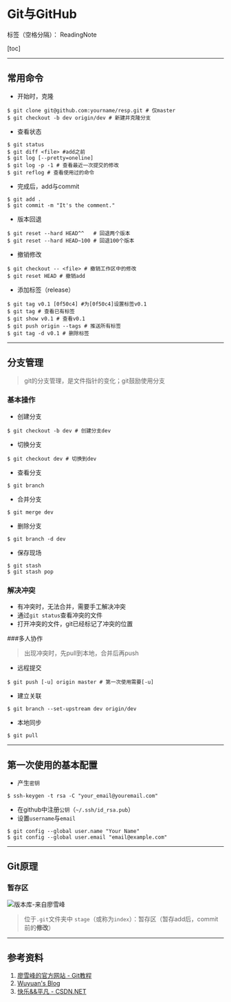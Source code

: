 # Git与GitHub

标签（空格分隔）： ReadingNote

[toc]

-----------------------
## 常用命令
- 开始时，克隆
```
$ git clone git@github.com:yourname/resp.git # 仅master
$ git checkout -b dev origin/dev # 新建并克隆分支
```
- 查看状态
```
$ git status
$ git diff <file> #add之前
$ git log [--pretty=oneline]
$ git log -p -1 # 查看最近一次提交的修改
$ git reflog # 查看使用过的命令
```
- 完成后，add与commit
```
$ git add .
$ git commit -m "It's the comment."
```
- 版本回退
```
$ git reset --hard HEAD^^   # 回退两个版本
$ git reset --hard HEAD~100 # 回退100个版本
```
- 撤销修改
```
$ git checkout -- <file> # 撤销工作区中的修改
$ git reset HEAD # 撤销add
```
- 添加标签（release）
```
$ git tag v0.1 [0f50c4] #为[0f50c4]设置标签v0.1
$ git tag # 查看已有标签
$ git show v0.1 # 查看v0.1
$ git push origin --tags # 推送所有标签
$ git tag -d v0.1 # 删除标签
```
--------------------------
## 分支管理
> git的分支管理，是文件指针的变化；git鼓励使用分支

### 基本操作
- 创建分支
```
$ git checkout -b dev # 创建分支dev
```
- 切换分支
```
$ git checkout dev # 切换到dev
```
- 查看分支
```
$ git branch
```
- 合并分支
```
$ git merge dev
```
- 删除分支
```
$ git branch -d dev
```
- 保存现场
```
$ git stash
$ git stash pop
```
### 解决冲突
- 有冲突时，无法合并，需要手工解决冲突
- 通过`git status`查看冲突的文件
- 打开冲突的文件，git已经标记了冲突的位置

###多人协作
> 出现冲突时，先pull到本地，合并后再push

- 远程提交
```
$ git push [-u] origin master # 第一次使用需要[-u]
```
- 建立关联
```
$ git branch --set-upstream dev origin/dev
```
- 本地同步
```
$ git pull
```
--------------------------
## 第一次使用的基本配置
- 产生`密钥`
```
$ ssh-keygen -t rsa -C "your_email@youremail.com"
```
- 在github中注册`公钥`（`~/.ssh/id_rsa.pub`）
- 设置`username`与`email`
```
$ git config --global user.name "Your Name"
$ git config --global user.email "email@example.com"
```
-----------------------
## Git原理
### 暂存区
![版本库-来自廖雪峰](http://www.liaoxuefeng.com/files/attachments/001384907702917346729e9afbf4127b6dfbae9207af016000/0)
> 位于`.git`文件夹中
> `stage`（或称为`index`）：暂存区（暂存add后，commit前的**修改**）

-----------------------
## 参考资料
1. [廖雪峰的官方网站 - Git教程](http://www.liaoxuefeng.com/wiki/0013739516305929606dd18361248578c67b8067c8c017b000)
1. [Wuyuan's Blog](http://wuyuans.com/2012/05/github-simple-tutorial/)
1. [快乐&&平凡 - CSDN.NET](http://blog.csdn.net/wh_19910525/article/details/8128916)